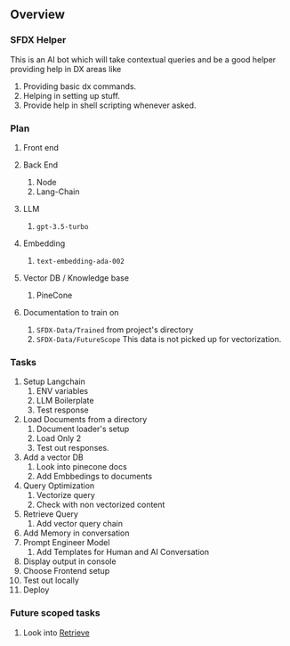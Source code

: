 ## Overview

### SFDX Helper

This is an AI  bot which will take contextual queries and be a good helper providing help in DX areas like 
1. Providing basic dx commands.
1. Helping in setting up stuff.
1. Provide help in shell scripting whenever asked.


### Plan

1. Front end

1. Back End
    1. Node
    1. Lang-Chain
1. LLM
    1. `gpt-3.5-turbo`
1. Embedding
    1. `text-embedding-ada-002`
1. Vector DB / Knowledge base
    1. PineCone
1. Documentation to train on
    1. `SFDX-Data/Trained` from project's directory
    1. `SFDX-Data/FutureScope` This data is not picked up for vectorization.

### Tasks

1. Setup Langchain
    1. ENV variables
    1. LLM Boilerplate
    1. Test response
1. Load Documents from a directory
    1. Document loader's setup
    1. Load Only 2
    1. Test out responses.
1. Add a vector DB
    1. Look into pinecone docs
    1. Add Embbedings to documents
1. Query Optimization
    1. Vectorize query
    1. Check with non vectorized content
1. Retrieve Query
    1. Add vector query chain
1. Add Memory in conversation
1. Prompt Engineer Model
    1. Add Templates for Human and AI Conversation
1. Display output in console
1. Choose Frontend setup
1. Test out locally
1. Deploy

### Future scoped tasks
1. Look into [Retrieve](https://js.langchain.com/docs/modules/data_connection/retrievers/)